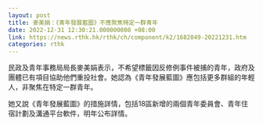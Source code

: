 ```yaml
---
layout: post
title: 麥美娟：《青年發展藍圖》不應聚焦特定一群青年
date: 2022-12-31 12:30:21.000000000 +08:00
link: https://news.rthk.hk/rthk/ch/component/k2/1682049-20221231.htm
categories: rthk
---
```


民政及青年事務局局長麥美娟表示，不希望標籤因反修例事件被捕的青年，政府及團體已有項目協助他們重投社會。她認為《青年發展藍圖》應包括更多群組的年輕人，非聚焦在特定一群青年。

她又說《青年發展藍圖》的措施詳情，包括18區新增的兩個青年委員會、青年住宿計劃及溝通平台軟件，明年公布詳情。
